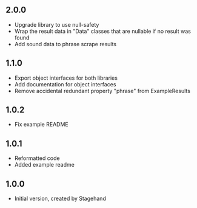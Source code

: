 ## 2.0.0

- Upgrade library to use null-safety
- Wrap the result data in "Data" classes that are nullable if no result was found
- Add sound data to phrase scrape results

## 1.1.0

- Export object interfaces for both libraries
- Add documentation for object interfaces
- Remove accidental redundant property "phrase" from ExampleResults

## 1.0.2

- Fix example README

## 1.0.1

- Reformatted code
- Added example readme

## 1.0.0

- Initial version, created by Stagehand
